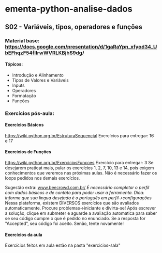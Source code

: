 # ementa-python-analise-dados

## S02 - Variáveis, tipos, operadores e funções

### Material base: https://docs.google.com/presentation/d/1gaRaYpn_xfyod34_UbEFhqzF54fllrwWVRLKBjhS9dg/
#### Tópicos:
- Introdução e Alinhamento
- Tipos de Valores e Variáveis
- Inputs
- Operadores  
- Formatação
- Funções

### Exercícios pós-aula:

#### Exercícios Básicos 
https://wiki.python.org.br/EstruturaSequencial 
Exercícios para entregar: 16 e 17


#### Exercícios de Funções
https://wiki.python.org.br/ExerciciosFuncoes
Exercício para entregar: 3
Se desejarem praticat mais, pular os exercícios 1, 2, 7, 10, 13 e 14, pois exigem conhecimentos que veremos nas próximas aulas. Não é necessário fazer os loops pedidos nos demais exercícios. 

Sugestão extra: www.beecrowd.com.br/
*É necessário completar o perfil com dados básicos e de contato para poder usar a ferramenta. Dica: informe que sua lingua desejada é o português em perfil->configurações*
Nessa plataforma, existem DIVERSOS exercícios que são avaliados automaticamente. Procure problemas->iniciante e divirta-se! Após escrever a solução, clique em submeter e aguarde a avaliação automatica para saber se seu código cumpre o que é pedido no enunciado. Se a resposta for "Accepted", seu código foi aceito. Senão, tente novamente!

#### Exercícios da aula
Exercícios feitos em aula estão na pasta "exercicios-sala"